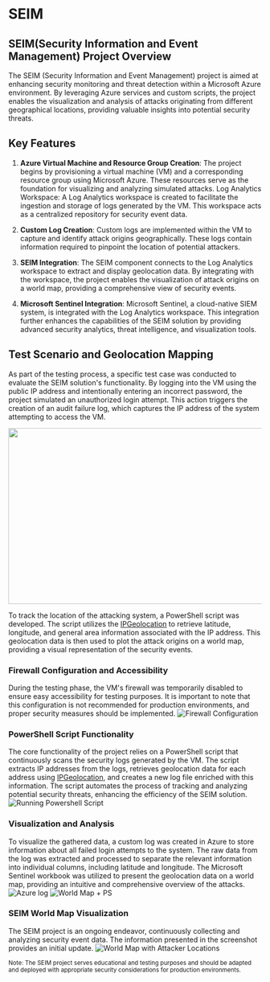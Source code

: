 # SEIM

## SEIM(Security Information and Event Management) Project Overview
The SEIM (Security Information and Event Management) project is aimed at enhancing security monitoring and threat detection within a Microsoft Azure environment. By leveraging Azure services and custom scripts, the project enables the visualization and analysis of attacks originating from different geographical locations, providing valuable insights into potential security threats.


## Key Features

1. **Azure Virtual Machine and Resource Group Creation**: The project begins by provisioning a virtual machine (VM) and a corresponding resource group using Microsoft Azure. These resources serve as the foundation for visualizing and analyzing simulated attacks.
Log Analytics Workspace: A Log Analytics workspace is created to facilitate the ingestion and storage of logs generated by the VM. This workspace acts as a centralized repository for security event data.

2. **Custom Log Creation**: Custom logs are implemented within the VM to capture and identify attack origins geographically. These logs contain information required to pinpoint the location of potential attackers.

3. **SEIM Integration**: The SEIM component connects to the Log Analytics workspace to extract and display geolocation data. By integrating with the workspace, the project enables the visualization of attack origins on a world map, providing a comprehensive view of security events.

4. **Microsoft Sentinel Integration**: Microsoft Sentinel, a cloud-native SIEM system, is integrated with the Log Analytics workspace. This integration further enhances the capabilities of the SEIM solution by providing advanced security analytics, threat intelligence, and visualization tools.


## Test Scenario and Geolocation Mapping

As part of the testing process, a specific test case was conducted to evaluate the SEIM solution's functionality. By logging into the VM using the public IP address and intentionally entering an incorrect password, the project simulated an unauthorized login attempt. This action triggers the creation of an audit failure log, which captures the IP address of the system attempting to access the VM.
<p align="center">

<img src="https://github.com/meghabyte-og/SEIM/assets/135510418/82afc7ad-fa5b-4fb9-b65c-fe4646514080" width="650" height="350">

</p>

To track the location of the attacking system, a PowerShell script was developed. The script utilizes the [IPGeolocation](https://ipgeolocation.io/ "IPGeolocation Homepage") to retrieve latitude, longitude, and general area information associated with the IP address. This geolocation data is then used to plot the attack origins on a world map, providing a visual representation of the security events.

### Firewall Configuration and Accessibility
During the testing phase, the VM's firewall was temporarily disabled to ensure easy accessibility for testing purposes. It is important to note that this configuration is not recommended for production environments, and proper security measures should be implemented.
![Firewall Configuration](https://github.com/meghabyte-og/SEIM/assets/135510418/7a2a069a-3cd3-4c0e-86c2-5ddc2af0d918)

### PowerShell Script Functionality
The core functionality of the project relies on a PowerShell script that continuously scans the security logs generated by the VM. The script extracts IP addresses from the logs, retrieves geolocation data for each address using [IPGeolocation](https://ipgeolocation.io/ "IPGeolocation Homepage"), and creates a new log file enriched with this information. The script automates the process of tracking and analyzing potential security threats, enhancing the efficiency of the SEIM solution.
![Running Powershell Script](https://github.com/meghabyte-og/SEIM/assets/135510418/8b96384a-0c7f-4707-8911-210c57686207)

### Visualization and Analysis
To visualize the gathered data, a custom log was created in Azure to store information about all failed login attempts to the system. The raw data from the log was extracted and processed to separate the relevant information into individual columns, including latitude and longitude. The Microsoft Sentinel workbook was utilized to present the geolocation data on a world map, providing an intuitive and comprehensive overview of the attacks.
![Azure log](https://github.com/meghabyte-og/SEIM/assets/135510418/825473c1-7fc3-46a7-8bf0-a36b9cec689e)
![World Map + PS](https://github.com/meghabyte-og/SEIM/assets/135510418/7d2e4ab2-d97e-4a7b-9d73-0f6b8762278e)


### SEIM World Map Visualization

The SEIM project is an ongoing endeavor, continuously collecting and analyzing security event data. The information presented in the screenshot provides an initial update.
![World Map with Attacker Locations](https://github.com/meghabyte-og/SEIM/assets/135510418/347184fd-4a0e-49a1-9762-05cdcaae1f76)

 <sub>Note: The SEIM project serves educational and testing purposes and should be adapted and deployed with appropriate security considerations for production environments.</sub>